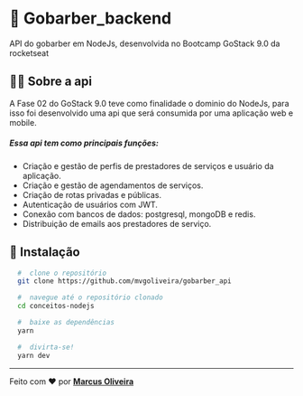 # :rocket: Gobarber_backend
 API do gobarber em NodeJs, desenvolvida no Bootcamp GoStack 9.0 da rocketseat
 

## :astronaut: Sobre a api

A Fase 02 do GoStack 9.0 teve como finalidade o dominio do NodeJs, para isso foi desenvolvido uma api que será consumida por uma aplicação web e mobile.

##### Essa api tem como principais funções:
- Criação e gestão de perfis de prestadores de serviços e usuário da aplicação.
- Criação e gestão de agendamentos de serviços.
- Criação de rotas privadas e públicas.
- Autenticação de usuários com JWT.
- Conexão com bancos de dados: postgresql, mongoDB e redis.
- Distribuição de emails aos prestadores de serviço.


## 📁 Instalação

```bash
  #  clone o repositório
  git clone https://github.com/mvgoliveira/gobarber_api

  #  navegue até o repositório clonado
  cd conceitos-nodejs

  #  baixe as dependências
  yarn

  #  divirta-se!
  yarn dev
```

<hr>

Feito com :hearts: por **[Marcus Oliveira](https://www.linkedin.com/in/marcus-oliveira-3b92011a7/)**
